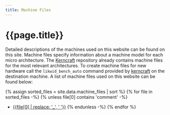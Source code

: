 ```yaml
---
title: Machine Files
---
```


# {{page.title}}

Detailed descriptions of the machines used on this website can be found on this site. Machine files specify information about a machine model for each micro architecture. The [Kerncraft](https://github.com/RRZE-HPC/kerncraft 'kerncraft') repository already contains machine files for the most relevant architectures. To create machine files for new hardware call the `likwid_bench_auto` command provided by [kerncraft](https://github.com/RRZE-HPC/kerncraft 'kerncraft') on the destination machine. A list of machine files used on this website can be found below:

{% assign sorted_files = site.data.machine_files | sort %}
{% for file in sorted_files -%}
{% unless file[0] contains 'comment' -%}
- [{{file[0] | replace: '_', ' '}}](./machines/{{file[0]}})
{% endunless -%}
{% endfor %}
